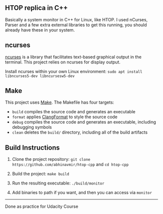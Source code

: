 ## HTOP replica in C++ 

Basically a system monitor in C++ for Linux, like HTOP. I used nCurses, Parser and a few extra external libraries to get this running, you should already have these in your system. 
## ncurses
[ncurses](https://www.gnu.org/software/ncurses/) is a library that facilitates text-based graphical output in the terminal. This project relies on ncurses for display output.

Install ncurses within your own Linux environment: `sudo apt install libncurses5-dev libncursesw5-dev`

## Make
This project uses [Make](https://www.gnu.org/software/make/). The Makefile has four targets:
* `build` compiles the source code and generates an executable
* `format` applies [ClangFormat](https://clang.llvm.org/docs/ClangFormat.html) to style the source code
* `debug` compiles the source code and generates an executable, including debugging symbols
* `clean` deletes the `build/` directory, including all of the build artifacts

## Build Instructions

1. Clone the project repository: `git clone https://github.com/abhinavmir/htop-cpp` and `cd htop-cpp`

2. Build the project: `make build`

3. Run the resulting executable: `./build/monitor`

4. Add binaries to path if you want, and then you can access via `monitor`

____

Done as practice for Udacity Course

